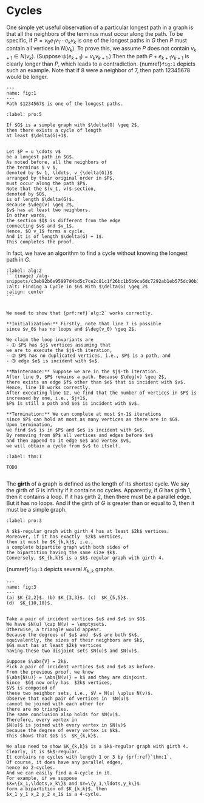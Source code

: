 # Cycles

One simple yet useful observation of a particular longest path
in a graph is that all the neighbors of the terminus must
occur along the path. To be specific,
if $P = v_0 e_1 v_1 \cdots e_k v_k$ is one of the longest paths in $G$
then $P$ must contain all vertices in $N(v_k)$.
To prove this, we assume $P$ does not contain $v_{k+1} \in N(v_k)$.
(Suppose $\psi(e_{k+1}) = v_k v_{k+1}$.)
Then the path $P + e_{k+1}v_{k+1}$ is clearly longer than $P$,
which leads to a contradiction.
{numref}`fig:1` depicts such an example.
Note that if $8$ were a neighbor of $7$,
then path $12345678$ would be longer.


```{figure} /figures/g-001.png
---
name: fig:1
---
Path $1234567$ is one of the longest paths.

```

````{prf:proposition}
:label: pro:5

If $G$ is a simple graph with $\delta(G) \geq 2$,
then there exists a cycle of length
at least $\delta(G)+1$.

````

````{prf:proof}

Let $P = u \cdots v$
be a longest path in $G$.
As noted before, all the neighbors of
the terminus $ v $,
denoted by $v_1, \ldots, v_{\delta(G)}$
arranged by their original order in $P$,
must occur along the path $P$.
Note that the $(v_1, v)$-section,
denoted by $Q$,
is of length $\delta(G)$.
Because $\deg(v) \geq 2$,
$v$ has at least two neighbors.
In other words,
the section $Q$ is different from the edge
connecting $v$ and $v_1$.
Hence, $Q v_1$ forms a cycle.
And it is of length $\delta(G) + 1$.
This completes the proof.

````

In fact, we have an algorithm to find a cycle without knowing the longest path in $G$.


````{prf:algorithm} Finding a Cycle in $G$ With $\delta(G) \geq 2$
:label: alg:2
```{image} /alg-snippets/c3eb92b6e95997d4bd5c7ce2c81c1f26bc1b5b9ca6dc7292ab1eb575dc90b179.png
:alt: Finding a Cycle in $G$ With $\delta(G) \geq 2$
:align: center
```
````

````{prf:proof}

We need to show that {prf:ref}`alg:2` works correctly.

**Initialization:** Firstly, note that line 7 is possible
since $v_0$ has no loops and $\deg(v_0) \geq 2$.

We claim the loop invariants are
- ➀ $P$ has $j$ vertices assuming that
we are to execute the $j$-th iteration,
- ➁ $P$ has no duplicated vertices, i.e., $P$ is a path, and
- ➂ edge $e$ is incident with $v$.

**Maintenance:** Suppose we are in the $j$-th iteration.
After line 9, $P$ remains a path. Because $\deg(v) \geq 2$,
there exists an edge $f$ other than $e$ that is incident with $v$.
Hence, line 10 works correctly.
After executing line 12, we find that the number of vertices in $P$ is increased by one, i.e., $j+1$,
$P$ is still a path and $e$ is incident with $v$.

**Termination:** We can complete at most $n-1$ iterations
since $P$ can hold at most as many vertices as there are in $G$.
Upon termination,
we find $v$ is in $P$ and $e$ is incident with $v$.
By removing from $P$ all vertices and edges before $v$
and then append to it edge $e$ and vertex $v$,
we will obtain a cycle from $v$ to itself.

````

````{prf:theorem}
:label: thm:1

TODO

````

```{index} girth
```

The **girth** of a graph is defined as
the length of its shortest cycle.
We say the girth of $G$ is infinity if it contains no cycles.
Apparently, if $G$ has girth 1, then it contains a loop.
If it has girth 2, then there must be a parallel edge.
But it has no loops.
And if the girth of $G$ is greater than or equal to 3,
then it must be a simple graph.


````{prf:proposition}
:label: pro:3

A $k$-regular graph with girth 4 has at least $2k$ vertices.
Moreover, if it has exactly  $2k$ vertices,
then it must be $K_{k,k}$, i.e.,
a complete bipartite graph with both sides of
the bipartition having the same size $k$.
Conversely, $K_{k,k}$ is a $k$-regular graph with girth 4.

````
{numref}`fig:3` depicts several $K_{k,k}$ graphs.


```{figure} /figures/g-003.png
---
name: fig:3
---
(a) $K_{2,2}$. (b) $K_{3,3}$. (c)  $K_{5,5}$.
(d)  $K_{10,10}$.

```

````{prf:proof}

Take a pair of incident vertices $u$ and $v$ in $G$.
We have $N(u) \cap N(v) = \emptyset$.
Otherwise, a triangle would appear.
Because the degrees of $u$ and  $v$ are both $k$,
equivalently, the sizes of their neighbors are $k$,
$G$ must has at least $2k$ vertices
having these two disjoint sets $N(u)$ and $N(v)$.

Suppose $\abs{V} = 2k$.
Pick a pair of incident vertices $u$ and $v$ as before.
From the previous proof, we know
$\abs{N(u)} = \abs{N(v)} = k$ and they are disjoint.
Since  $G$ now only has  $2k$ vertices,
$V$ is composed of
these two neighbor sets, i.e., $V = N(u) \uplus N(v)$.
Observe that each pair of vertices in  $N(u)$
cannot be joined with each other for
there are no triangles.
The same conclusion also holds for $N(v)$.
Therefore, every vertex in
$N(u)$ is joined with every vertex in $N(v)$
because the degree of every vertex is $k$.
This shows that $G$ is  $K_{k,k}$.

We also need to show $K_{k,k}$ is a $k$-regular graph with girth 4.
Clearly, it is $k$-regular.
It contains no cycles with length 1 or 3 by {prf:ref}`thm:1`.
Of course, it does have any parallel edges,
hence no 2-cycles.
And we can easily find a 4-cycle in it.
For example, if we suppose
$X=\{x_1,\ldots,x_k\}$ and $Y=\{y_1,\ldots,y_k\}$
form a bipartition of $K_{k,k}$, then
$x_1 y_1 x_2 y_2 x_1$ is a 4-cycle.

````
